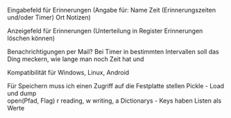 Eingabefeld für Erinnerungen
    (Angabe für:
      Name
      Zeit (Erinnerungszeiten und/oder Timer)
      Ort
      Notizen)
      
Anzeigefeld für Erinnerungen
    (Unterteilung in Register
    Erinnerungen löschen können)
    
Benachrichtigungen per Mail?
    Bei Timer in bestimmten Intervallen soll das Ding meckern, wie lange man noch Zeit hat und 

Kompatibilität für Windows, Linux, Android 




Für Speichern muss ich einen Zugriff auf die Festplatte stellen
        Pickle - Load und dump  
        open(Pfad, Flag) r reading, w writing, a
        Dictionarys - Keys haben Listen als Werte
